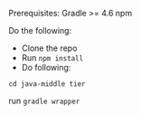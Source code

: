 Prerequisites:
Gradle >= 4.6
npm



Do the following:

- Clone the repo
- Run `npm install`
- Do following:

`cd java-middle tier`

run `gradle wrapper`
